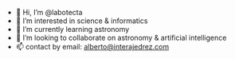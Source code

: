 - 👋 Hi, I’m @labotecta
- 👀 I’m interested in science & informatics
- 🌱 I’m currently learning astronomy
- 💞️ I’m looking to collaborate on astronomy & artificial intelligence
- 📫 contact by email: alberto@interajedrez.com

<!---
labotecta/labotecta is a ✨ special ✨ repository because its `README.md` (this file) appears on your GitHub profile.
You can click the Preview link to take a look at your changes.
--->
